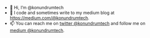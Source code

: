 - 👋 Hi, I’m @konundrumtech
- 🌱 I code and sometimes write to my medium blog at https://medium.com/@konundrumtech.
- 📫 You can reach me on [twitter @konundrumtech](https://twitter.com/konundrumtech) and follow me on [medium @konundrumtech](https://medium.com/@konundrumtech).

<!---
konundrumtech/konundrumtech is a ✨ special ✨ repository because its `README.md` (this file) appears on your GitHub profile.
You can click the Preview link to take a look at your changes.
--->
